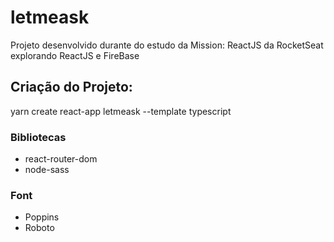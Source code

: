 ﻿# letmeask
Projeto desenvolvido durante do estudo da Mission: ReactJS da RocketSeat explorando ReactJS e FireBase

## Criação do Projeto:

yarn create react-app letmeask --template typescript

### Bibliotecas

- react-router-dom
- node-sass

### Font

- Poppins
- Roboto